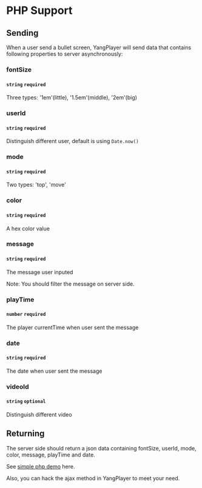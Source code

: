 # PHP Support

## Sending

When  a user send a bullet screen, YangPlayer will send data that contains following properties to server asynchronously:

### fontSize

#### `string` `required`

Three types: '1em'(little), '1.5em'(middle), '2em'(big)

### userId

#### `string` `required`

Distinguish different user, default is using `Date.now()`

### mode

#### `string` `required`

Two types: 'top', 'move'

### color

#### `string` `required`

A hex color value

### message

#### `string` `required`

The message user inputed

Note: You should filter the message on server side.

### playTime

#### `number` `required`

The player currentTime when user sent the message

### date

#### `string` `required`

The date when user sent the message

### videoId

#### `string` `optional`

Distinguish different video

## Returning

The server side should return a json data containing fontSize, userId, mode, color, message, playTime and date.

See [simple php demo](https://github.com/yangkean/YangPlayer/blob/master/demo/demo.php) here.

Also, you can hack the ajax method in YangPlayer to meet your need.
